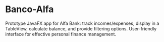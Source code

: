 # Banco-Alfa
Prototype JavaFX app for Alfa Bank: track incomes/expenses, display in a TableView, calculate balance, and provide filtering options. User-friendly interface for effective personal finance management.
